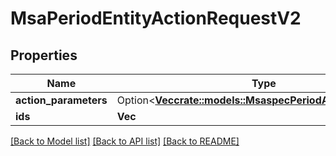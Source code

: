 # MsaPeriodEntityActionRequestV2

## Properties

Name | Type | Description | Notes
------------ | ------------- | ------------- | -------------
**action_parameters** | Option<[**Vec<crate::models::MsaspecPeriodActionParameter>**](msaspec.ActionParameter.md)> |  | [optional]
**ids** | **Vec<String>** |  | 

[[Back to Model list]](../README.md#documentation-for-models) [[Back to API list]](../README.md#documentation-for-api-endpoints) [[Back to README]](../README.md)


